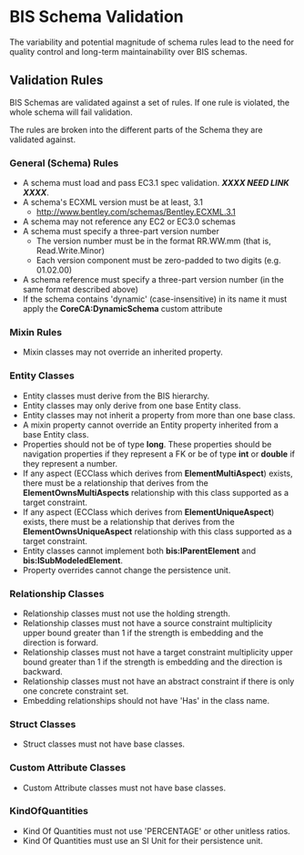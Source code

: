 # BIS Schema Validation

The variability and potential magnitude of schema rules lead to the need for quality control and long-term maintainability over BIS schemas.

## Validation Rules

BIS Schemas are validated against a set of rules. If one rule is violated, the whole schema will fail validation.

The rules are broken into the different parts of the Schema they are validated against.

### General (Schema) Rules

- A schema must load and pass EC3.1 spec validation. **_XXXX NEED LINK XXXX_**.
- A schema's ECXML version must be at least, 3.1
  - http://www.bentley.com/schemas/Bentley.ECXML.3.1
- A schema may not reference any EC2 or EC3.0 schemas
- A schema must specify a three-part version number
  - The version number must be in the format RR.WW.mm (that is, Read.Write.Minor)
  - Each version component must be zero-padded to two digits (e.g. 01.02.00)
- A schema reference must specify a three-part version number (in the same format described above)
- If the schema contains 'dynamic' (case-insensitive) in its name it must apply the **CoreCA:DynamicSchema** custom attribute

### Mixin Rules

- Mixin classes may not override an inherited property.

### Entity Classes

- Entity classes must derive from the BIS hierarchy.
- Entity classes may only derive from one base Entity class.
- Entity classes may not inherit a property from more than one base class.
- A mixin property cannot override an Entity property inherited from a base Entity class.
- Properties should not be of type **long**. These properties should be navigation properties if they represent a FK or be of type **int** or **double** if they represent a number.
- If any aspect (ECClass which derives from **ElementMultiAspect**) exists, there must be a relationship that derives from the **ElementOwnsMultiAspects** relationship with this class supported as a target constraint.
- If any aspect (ECClass which derives from **ElementUniqueAspect**) exists, there must be a relationship that derives from the **ElementOwnsUniqueAspect** relationship with this class supported as a target constraint.
- Entity classes cannot implement both **bis:IParentElement** and **bis:ISubModeledElement**.
- Property overrides cannot change the persistence unit.

### Relationship Classes

- Relationship classes must not use the holding strength.
- Relationship classes must not have a source constraint multiplicity upper bound greater than 1 if the strength is embedding and the direction is forward.
- Relationship classes must not have a target constraint multiplicity upper bound greater than 1 if the strength is embedding and the direction is backward.
- Relationship classes must not have an abstract constraint if there is only one concrete constraint set.
- Embedding relationships should not have 'Has' in the class name.

### Struct Classes

- Struct classes must not have base classes.

### Custom Attribute Classes

- Custom Attribute classes must not have base classes.

### KindOfQuantities

- Kind Of Quantities must not use 'PERCENTAGE' or other unitless ratios.
- Kind Of Quantities must use an SI Unit for their persistence unit.
